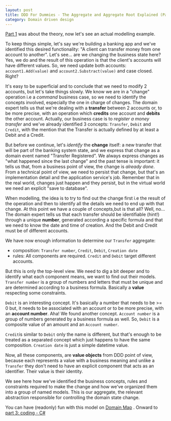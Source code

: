 ```yaml
---
layout: post
title: DDD For Dummies - The Aggregate and Aggregate Root Explained (Part 2)
category: Domain driven design
---
```


[Part 1]() was about the theory, now let's see an actual modelling example.

To keep things simple, let's say we're building a banking app and we've identified this desired functionality: "A client can transfer money from one account to another". Let's see... are we changing the business state here? Yes, we do and the result of this operation is that the client's accounts will have different values. So, we need update both accounts: `account1.Add(value)` and `account2.Substract(value)` and case closed. Right? 

It's easy to be superficial and to conclude that we need to modify 2 accounts, but let's take things slowly. We know we are in a "change" operation i.e a _command_ business case, so we need to identify the concepts involved, especially the one in charge of changes. The domain expert tells us that we're dealing with a **transfer** between 2 accounts or, to be more precise, with an operation which **credits** one account and **debits** the other account. Actually, our business case is to _register a money transfer_ and we've already identified 3 concepts: `Transfer`, `Debit` and `Credit`, with the mention that the Transfer is actually defined by at least a Debit and a Credit. 

But before we continue, let's _identify_ the **change** itself: a new transfer that will be part of the banking system state, and we express that change as a domain event named "Transfer Registered". We always express changes as "what happened since the last change" and the past tense is important: it tells us that, from a business point of view, the change is _already done_. From a technical point of view, we need to persist that change, but that's an implementation detail and the application service's job. Remember that in the real world, changes just happen and they persist, but in the virtual world we need an explicit "save to database". 

When modelling, the idea is to try to find out the change first i.e the result of the operation and then to identify all the details we need to end up with that change. At this point we have a couple of concepts,but is that all? Well, no... The domain expert tells us that each transfer should be identifiable (hint!) through a unique **number**, generated according a specific formula and that we need to know the date and time of creation. And the Debit and Credit must be of different accounts. 
 
We have now enough information to determine our `Transfer` aggregate:
- composition: `Transfer number`, `Credit`, `Debit`, `Creation date`
- rules: All components are required. `Credit` and `Debit` target different accounts. 

But this is only the top-level view. We need to dig a bit deeper and to identify what each component means, we want to find out their models. `Transfer number` is a group of numbers and letters that must be unique and are determined according to a business formula. Basically a **value** respecting some constraints. 

`Debit` is an interesting concept. It's basically a number that needs to be >= 0 but, it needs to be associated with an account or to be more precise, with an **account number**. Aha! We found another concept. `Account number` is a group of numbers generated by a business formula as well. So, `Debit` is a composite value of an amount and an `Account number`. 

`Credit`is similar to `Debit` only the name is different, but that's enough to be treated as a separated concept which just happens to have the same composition.
`Creation date` is just a simple datetime value.

Now, all these components, are **value objects** from DDD point of view, because each represents a value with a business meaning and unlike a `Transfer` they don't need to have an explicit component that acts as an identifier. Their value is their identity.  

We see here how we've identified the business concepts, rules and constraints required to make the change and how we've organized them into a group of named models. This is our aggregate, the relevant abstraction responsible for controlling the domain state change.

You can have (readonly) fun with this model on [Domain Map](http://www.domain-map.rocks/sapiens#/blogagg/view/e44139e0-4646-4908-9053-28b1458c21b0/ac/4c8088e9-78dd-4304-95cc-265a7da6eb60) . Onward to [part 3: coding - C#]()

 


 

  

